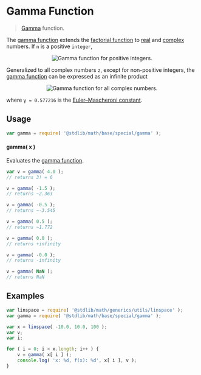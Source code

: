 Gamma Function
===
> [Gamma][gamma-function] function.

<!-- <intro> -->
The [gamma function][gamma-function] extends the [factorial function][factorial-function] to [real][real] and [complex][complex] numbers. If `n` is a positive `integer`,

<!-- <equation class="equation" label="eq:gamma_function_positive_integers" align="center" raw="\Gamma ( n ) = (n-1)!" alt="Gamma function for positive integers."> -->
<div class="equation" align="center" data-raw-text="\Gamma ( n ) = (n-1)!" data-equation="eq:gamma_function_positive_integers">
	<img src="" alt="Gamma function for positive integers.">
	<br>
</div>
<!-- </equation> -->

Generalized to all complex numbers `z`, except for non-positive integers, the [gamma function][gamma-function] can be expressed as an infinite product

<!-- <equation class="equation" label="eq:gamma_function_infinite_product" align="center" raw="\Gamma ( z ) = \frac{e^{-\gamma z}}{z} \prod^{\infty}_{n=1} \left ( 1+\frac{z}{n}\right )^{-1} e^{z/n}" alt="Gamma function for all complex numbers."> -->
<div class="equation" align="center" data-raw-text="\Gamma ( z ) = \frac{e^{-\gamma z}}{z} \prod^{\infty}_{n=1} \left ( 1+\frac{z}{n}\right )^{-1} e^{z/n}" data-equation="eq:gamma_function_infinite_product">
	<img src="" alt="Gamma function for all complex numbers.">
	<br>
</div>
<!-- </equation> -->

where `γ ≈ 0.577216` is the  [Euler–Mascheroni constant][euler-mascheroni-constant].
<!-- </intro> -->

<!-- <usage> -->
## Usage

``` javascript
var gamma = require( '@stdlib/math/base/special/gamma' );
```


#### gamma( x )

Evaluates the [gamma function][gamma-function].

``` javascript
var v = gamma( 4.0 );
// returns 3! = 6

v = gamma( -1.5 );
// returns ~2.363

v = gamma( -0.5 );
// returns ~-3.545

v = gamma( 0.5 );
// returns ~1.772

v = gamma( 0.0 );
// returns +infinity

v = gamma( -0.0 );
// returns -infinity

v = gamma( NaN );
// returns NaN
```
<!-- </usage> -->

<!-- <examples> -->
## Examples

``` javascript
var linspace = require( '@stdlib/math/generics/utils/linspace' );
var gamma = require( '@stdlib/math/base/special/gamma' );

var x = linspace( -10.0, 10.0, 100 );
var v;
var i;

for ( i = 0; i < x.length; i++ ) {
	v = gamma( x[ i ] );
	console.log( 'x: %d, f(x): %d', x[ i ], v );
}
```
<!-- </examples> -->

<!-- <links> -->
[gamma-function]: https://en.wikipedia.org/wiki/Gamma_function
<!-- FIXME -->
[factorial-function]: https://github.com/math-io/factorial
[real]: https://en.wikipedia.org/wiki/Real_number
[complex]: https://en.wikipedia.org/wiki/Complex_number
<!-- FIXME -->
[euler-mascheroni-constant]: https://github.com/const-io/eulergamma
<!-- </links> -->
